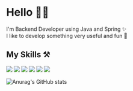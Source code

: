 
# Hello 👋🏻

I'm Backend Developer using Java and Spring ✨ </br>
I like to develop something very useful and fun 🤩

## My Skills ⚒️
<a href="" target="_blank"><img src="https://img.shields.io/badge/Spring-6DB33F?style=for-the-badge&logo=Spring&logoColor=FFFFFF"/></a>
<a href="" target="_blank"><img src="https://img.shields.io/badge/SpringBoot-6DB33F?style=for-the-badge&logo=SpringBoot&logoColor=FFFFFF"/></a>
<a href="" target="_blank"><img src="https://img.shields.io/badge/JetBrains-000000?style=for-the-badge&logo=JetBrains&logoColor=FFFFFF"/></a>
<a href="" target="_blank"><img src="https://img.shields.io/badge/Python-3776AB?style=for-the-badge&logo=Python&logoColor=FFFFFF"/></a>
<a href="" target="_blank"><img src="https://img.shields.io/badge/Notion-000000?style=for-the-badge&logo=Notion&logoColor=FFFFFF"/></a>
<a href="" target="_blank"><img src="https://img.shields.io/badge/Velog-20C997?style=for-the-badge&logo=Velog&logoColor=FFFFFF"/></a>

![Anurag's GitHub stats](https://github-readme-stats.vercel.app/api?username=Tnfls99&show_icons=true&theme=dark)
